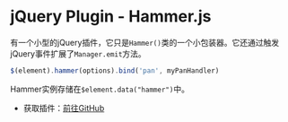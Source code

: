 # jQuery Plugin - Hammer.js

有一个小型的jQuery插件，它只是`Hammer()`类的一个小包装器。它还通过触发jQuery事件扩展了`Manager.emit`方法。

```javascript
$(element).hammer(options).bind('pan', myPanHandler)
```

Hammer实例存储在`$element.data("hammer")`中。

- 获取插件：[前往GitHub](https://github.com/hammerjs/jquery.hammer.js)
